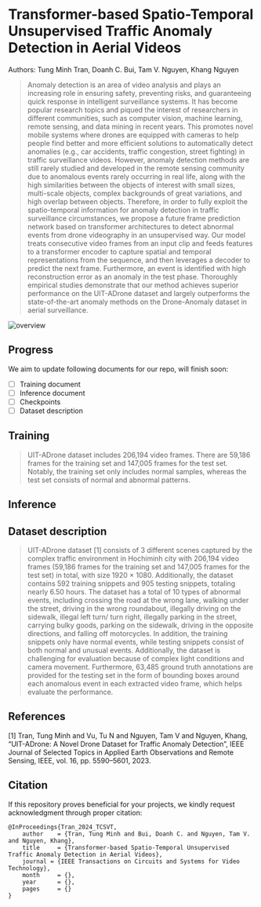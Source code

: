 # Transformer-based Spatio-Temporal Unsupervised Traffic Anomaly Detection in Aerial Videos

Authors: Tung Minh Tran, Doanh C. Bui, Tam V. Nguyen, Khang Nguyen

> Anomaly detection is an area of video analysis and plays an increasing role in ensuring safety, preventing risks, and guaranteeing quick response in intelligent surveillance systems. It has become popular research topics and piqued the interest of researchers in different communities, such as computer vision, machine learning, remote sensing, and data mining in recent years. This promotes novel mobile systems where drones are equipped with cameras to help people find better and more efficient solutions to automatically detect anomalies (e.g., car accidents, traffic congestion, street fighting) in traffic surveillance videos. However, anomaly detection methods are still rarely studied and developed in the remote sensing community due to anomalous events rarely occurring in real life, along with the high similarities between the objects of interest with small sizes, multi-scale objects, complex backgrounds of great variations, and high overlap between objects. Therefore, in order to fully exploit the spatio-temporal information for anomaly detection in traffic surveillance circumstances, we propose a future frame prediction network based on transformer architectures to detect abnormal events from drone videography in an unsupervised way. Our model treats consecutive video frames from an input clip and feeds features to a transformer encoder to capture spatial and temporal representations from the sequence, and then leverages a decoder to predict the next frame. Furthermore, an event is identified with high reconstruction error as an anomaly in the test phase. Thoroughly empirical studies demonstrate that our method achieves superior performance on the UIT-ADrone dataset and largely outperforms the state-of-the-art anomaly methods on the Drone-Anomaly dataset in aerial surveillance.

![overview](https://github.com/Tungufm/ASTT/assets/56221762/4040f597-d266-4e55-9505-8d47440141eb)

## Progress

We aim to update following documents for our repo, will finish soon:

- [ ] Training document
- [ ] Inference document
- [ ] Checkpoints
- [ ] Dataset description

## Training
> UIT-ADrone dataset includes 206,194 video frames. There are 59,186 frames for the training set and 147,005 frames for the test set. Notably, the training set only includes normal samples, whereas the test set consists of normal and abnormal patterns.

## Inference

## Dataset description
> UIT-ADrone dataset [1] consists of 3 different scenes captured by the complex traffic environment in Hochiminh city with 206,194 video frames (59,186 frames for the training set and 147,005 frames for the test set) in total, with size 1920 × 1080. Additionally, the dataset contains 592 training snippets and 905 testing snippets, totaling nearly 6.50 hours. The dataset has a total of 10 types of abnormal events, including crossing the road at the wrong lane, walking under the street, driving in the wrong roundabout, illegally driving on the sidewalk, illegal left turn/ turn right, illegally parking in the street, carrying bulky goods, parking on the sidewalk, driving in the opposite directions, and falling off motorcycles. In addition, the training snippets only have normal events, while testing snippets consist of both normal and unusual events. Additionally, the dataset is challenging for evaluation because of complex light conditions and camera movement. Furthermore, 63,485 ground truth annotations are provided for the testing set in the form of bounding boxes around each anomalous event in each extracted video frame, which helps evaluate the performance.

## References
[1] Tran, Tung Minh and Vu, Tu N and Nguyen, Tam V and Nguyen, Khang, “UIT-ADrone: A Novel Drone Dataset for Traffic Anomaly Detection”, IEEE Journal of Selected Topics in Applied Earth Observations and Remote Sensing, IEEE, vol. 16, pp. 5590–5601, 2023.

## Citation

If this repository proves beneficial for your projects, we kindly request acknowledgment through proper citation:
```
@InProceedings{Tran_2024_TCSVT,
    author    = {Tran, Tung Minh and Bui, Doanh C. and Nguyen, Tam V. and Nguyen, Khang},
    title     = {Transformer-based Spatio-Temporal Unsupervised Traffic Anomaly Detection in Aerial Videos},
    journal = {IEEE Transactions on Circuits and Systems for Video Technology},
    month     = {},
    year      = {},
    pages     = {}
}
```
